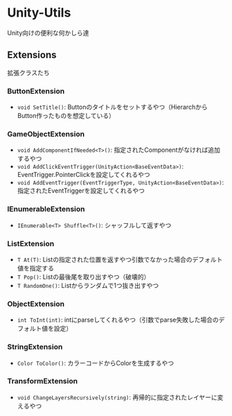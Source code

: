 # Unity-Utils
Unity向けの便利な何かしら達

## Extensions

拡張クラスたち

### ButtonExtension

- `void SetTitle()`: Buttonのタイトルをセットするやつ（HierarchからButton作ったものを想定している）

### GameObjectExtension

- `void AddComponentIfNeeded<T>()`: 指定されたComponentがなければ追加するやつ  
- `void AddClickEventTrigger(UnityAction<BaseEventData>)`: EventTrigger.PointerClickを設定してくれるやつ  
- `void AddEventTrigger(EventTriggerType, UnityAction<BaseEventData>)`: 指定されたEventTriggerを設定してくれるやつ

### IEnumerableExtension

- `IEnumerable<T> Shuffle<T>()`: シャッフルして返すやつ

### ListExtension

- `T At(T)`: Listの指定された位置を返すやつ引数でなかった場合のデフォルト値を指定する  
- `T Pop()`: Listの最後尾を取り出すやつ（破壊的）  
- `T RandomOne()`: Listからランダムで1つ抜き出すやつ

### ObjectExtension

- `int ToInt(int)`: intにparseしてくれるやつ（引数でparse失敗した場合のデフォルト値を設定）  

### StringExtension

- `Color ToColor()`: カラーコードからColorを生成するやつ

### TransformExtension

- `void ChangeLayersRecursively(string)`: 再帰的に指定されたレイヤーに変えるやつ